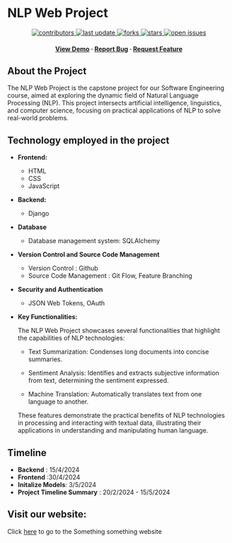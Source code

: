 # NLP Web Project
<div align="center">
	<a href="https://github.com/VinhLL/titles-generator/graphs/contributors">
		<img src="https://img.shields.io/github/contributors/VinhLL/titles-generator" alt="contributors" />
	</a>
	<a href="">
		<img src="https://img.shields.io/github/last-commit/VinhLL/titles-generator" alt="last update" />
	</a>
	<a href="https://github.com/VinhLL/titles-generator/network/members">
		<img src="https://img.shields.io/github/forks/VinhLL/titles-generator" alt="forks" />
	</a>
	<a href="https://github.com/VinhLL/titles-generator/stargazers">
		<img src="https://img.shields.io/github/stars/VinhLL/titles-generator" alt="stars" />
	</a>
	<a href="https://github.com/VinhLL/titles-generator/issues/">
		<img src="https://img.shields.io/github/issues/VinhLL/titles-generator" alt="open issues" />
	</a>
	</p>
	
<h4>
	<a href="#">View Demo</a>
<span> · </span>
	<a href="https://github.comVinhLL/titles-generator/issues/">Report Bug</a>
<span> · </span>
	<a href="https://github.comVinhLL/titles-generator/issues/">Request Feature</a>
</h4>
</div>

## About the Project
<p>
		The NLP Web Project is the capstone project for our Software Engineering course, aimed at exploring the dynamic field of Natural Language Processing (NLP). This project intersects artificial intelligence, linguistics, and computer science, focusing on practical applications of NLP to solve real-world problems.

</p>

## Technology employed in the project
+ **Frontend:**
	- HTML
	- CSS
	- JavaScript
+ **Backend:**
	- Django
+ **Database**
	- Database management system: SQLAlchemy
+ **Version Control and Source Code Management**
	- Version Control : Github
	- Source Code Management : Git Flow, Feature Branching
+ **Security and Authentication**
	- JSON Web Tokens, OAuth
+ **Key Functionalities:**
	<p> 
		The NLP Web Project showcases several functionalities that highlight the capabilities of NLP technologies:
	</p>

	- Text Summarization: Condenses long documents into concise summaries.

	- Sentiment Analysis: Identifies and extracts subjective information from text, determining the sentiment expressed.

	- Machine Translation: Automatically translates text from one language to another.

	<p>
		These features demonstrate the practical benefits of NLP technologies in processing and interacting with textual data, illustrating their applications in understanding and manipulating human language.
	</p>
## Timeline
+ **Backend** : 15/4/2024
+ **Frontend** :30/4/2024
+ **Initalize Models**: 3/5/2024
+ **Project Timeline Summary** : 20/2/2024 - 15/5/2024

## Visit our website:
Click [here]() to go to the Something something website

